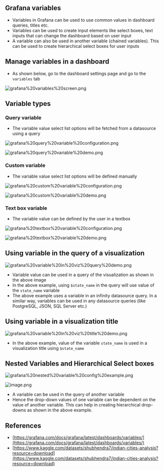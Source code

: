 ## Grafana variables

-   Variables in Grafana can be used to use common values in dashboard queries, titles etc.
-   Variables can be used to create input elements like select boxes, text inputs that can change the dashboard based on user input
-   A variable can also be used in another variable (chained variables). This can be used to create hierarchical select boxes for user inputs

## Manage variables in a dashboard

-   As shown below, go to the dashboard settings page and go to the `variables` tab

![grafana%20variables%20screen.png](https://github.com/nagasudhirpulla/taming_python/blob/master/blog/skills/assets/img/grafana%20variables%20screen.png?raw=true)

## Variable types

### Query variable

-   The variable value select list options will be fetched from a datasource using a query

![grafana%20query%20variable%20configuration.png](https://github.com/nagasudhirpulla/taming_python/blob/master/blog/skills/assets/img/grafana%20query%20variable%20configuration.png?raw=true)

![grafana%20query%20variable%20demo.png](https://github.com/nagasudhirpulla/taming_python/blob/master/blog/skills/assets/img/grafana%20query%20variable%20demo.png?raw=true)

### Custom variable

-   The variable value select list options will be defined manually

![grafana%20custom%20variable%20configuration.png](https://github.com/nagasudhirpulla/taming_python/blob/master/blog/skills/assets/img/grafana%20custom%20variable%20configuration.png?raw=true)

![grafana%20custom%20variable%20demo.png](https://github.com/nagasudhirpulla/taming_python/blob/master/blog/skills/assets/img/grafana%20custom%20variable%20demo.png?raw=true)

### Text box variable

-   The variable value can be defined by the user in a textbox

![grafana%20textbox%20variable%20configuration.png](https://github.com/nagasudhirpulla/taming_python/blob/master/blog/skills/assets/img/grafana%20textbox%20variable%20configuration.png?raw=true)

![grafana%20textbox%20variable%20demo.png](https://github.com/nagasudhirpulla/taming_python/blob/master/blog/skills/assets/img/grafana%20textbox%20variable%20demo.png?raw=true)

## Using variable in the query of a visualization

![grafana%20variable%20in%20viz%20query%20demo.png](https://github.com/nagasudhirpulla/taming_python/blob/master/blog/skills/assets/img/grafana%20variable%20in%20viz%20query%20demo.png?raw=true)

-   Variable value can be used in a query of the visualization as shown in the above image
-   In the above example, using `$state_name` in the query will use value of the `state_name` variable
-   The above example uses a variable in an infinity datasource query. In a similar way, variables can be used in any datasource queries (like PostgreSQL, JSON, SQL Server etc.)

## Using variable in a visualization title

![grafana%20variable%20in%20viz%20title%20demo.png](https://github.com/nagasudhirpulla/taming_python/blob/master/blog/skills/assets/img/grafana%20variable%20in%20viz%20title%20demo.png?raw=true)

-   In the above example, value of the variable `state_name` is used in a visualization title using `$state_name`

## Nested Variables and Hierarchical Select boxes

![grafana%20nested%20variable%20config%20example.png](https://github.com/nagasudhirpulla/taming_python/blob/master/blog/skills/assets/img/grafana%20nested%20variable%20config%20example.png?raw=true)

![image.png](https://prod-files-secure.s3.us-west-2.amazonaws.com/e2127588-bc2c-4960-9072-182c822d4772/dc70f907-a2e1-4773-8b04-2fe77ed1ab48/image.png)

-   A variable can be used in the query of another variable
-   Hence the drop-down values of one variable can be dependent on the value of another variable. This can help in creating hierarchical drop-downs as shown in the above example.

## References

-   [https://grafana.com/docs/grafana/latest/dashboards/variables/](https://grafana.com/docs/grafana/latest/dashboards/variables/)
-   [https://www.kaggle.com/datasets/shubhendra7/indian-cities-analysis?resource=download](https://www.kaggle.com/datasets/shubhendra7/indian-cities-analysis?resource=download)
<!--stackedit_data:
eyJoaXN0b3J5IjpbLTEwMDA1NzQ5OTgsMTYzMDQwNDUwMF19
-->